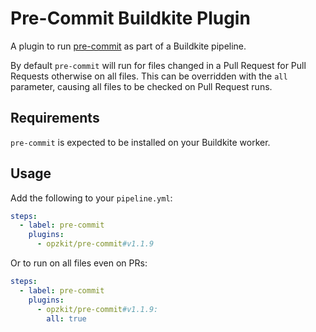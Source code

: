 # Pre-Commit Buildkite Plugin

A plugin to run [pre-commit](https://pre-commit.com/) as part of a Buildkite pipeline.

By default `pre-commit` will run for files changed in a Pull Request for Pull Requests otherwise on all files.
This can be overridden with the `all` parameter, causing all files to be checked on Pull Request runs.

## Requirements

`pre-commit` is expected to be installed on your Buildkite worker.

## Usage

Add the following to your `pipeline.yml`:
<!--x-release-please-start-version-->
```yaml
steps:
  - label: pre-commit
    plugins:
      - opzkit/pre-commit#v1.1.9
```

Or to run on all files even on PRs:

```yaml
steps:
  - label: pre-commit
    plugins:
      - opzkit/pre-commit#v1.1.9:
        all: true
```
<!-- x-release-please-end-->
